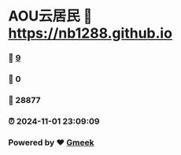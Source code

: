 # AOU云居民 :link: https://nb1288.github.io 
### :page_facing_up: [9](https://nb1288.github.io/tag.html) 
### :speech_balloon: 0 
### :hibiscus: 28877 
### :alarm_clock: 2024-11-01 23:09:09 
### Powered by :heart: [Gmeek](https://github.com/Meekdai/Gmeek)
